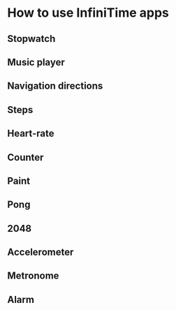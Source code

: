 # How to use InfiniTime apps

## Stopwatch

## Music player

## Navigation directions

## Steps

## Heart-rate

## Counter

## Paint

## Pong

## 2048

## Accelerometer

## Metronome

## Alarm
